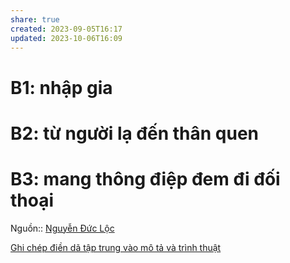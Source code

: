 ```yaml
---
share: true
created: 2023-09-05T16:17
updated: 2023-10-06T16:09
---
```


# B1: nhập gia
# B2: từ người lạ đến thân quen
# B3: mang thông điệp đem đi đối thoại
Nguồn:: [Nguyễn Đức Lộc](../../%CE%9E%20Ngu%E1%BB%93n/Nguy%E1%BB%85n%20%C4%90%E1%BB%A9c%20L%E1%BB%99c.md)

[Ghi chép điền dã tập trung vào mô tả và trình thuật](Ghi%20ch%C3%A9p%20%C4%91i%E1%BB%81n%20d%C3%A3%20t%E1%BA%ADp%20trung%20v%C3%A0o%20m%C3%B4%20t%E1%BA%A3%20v%C3%A0%20tr%C3%ACnh%20thu%E1%BA%ADt.md)
